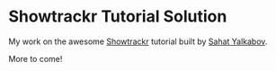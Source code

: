 <h1>Showtrackr Tutorial Solution</h1>

<p>My work on the awesome <a href="http://sahatyalkabov.com/create-a-tv-show-tracker-using-angularjs-nodejs-and-mongodb/">Showtrackr</a> tutorial built by <a href="http://sahatyalkabov.com/">Sahat Yalkabov</a>.</p>

<p>More to come!</p>